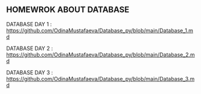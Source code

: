 ## HOMEWROK ABOUT DATABASE 
DATABASE DAY 1 : https://github.com/OdinaMustafaeva/Database_py/blob/main/Database_1.md

DATABASE DAY 2 : https://github.com/OdinaMustafaeva/Database_py/blob/main/Database_2.md

DATABASE DAY 3 : https://github.com/OdinaMustafaeva/Database_py/blob/main/Database_3.md
 
